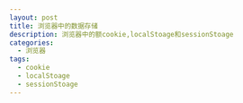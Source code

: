 ```yaml
---
layout: post
title: 浏览器中的数据存储
description: 浏览器中的额cookie,localStoage和sessionStoage
categories:
  - 浏览器
tags:
  - cookie
  - localStoage
  - sessionStoage
---
```

